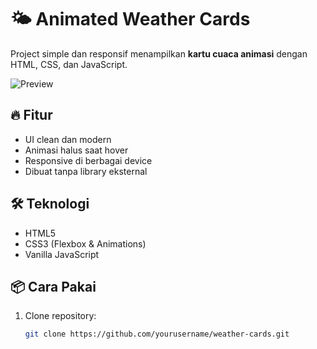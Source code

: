 # 🌤️ Animated Weather Cards

Project simple dan responsif menampilkan **kartu cuaca animasi** dengan HTML, CSS, dan JavaScript.

![Preview](https://i.imgur.com/your-image.png)

## 🔥 Fitur
- UI clean dan modern
- Animasi halus saat hover
- Responsive di berbagai device
- Dibuat tanpa library eksternal

## 🛠️ Teknologi
- HTML5
- CSS3 (Flexbox & Animations)
- Vanilla JavaScript

## 📦 Cara Pakai
1. Clone repository:
   ```bash
   git clone https://github.com/yourusername/weather-cards.git
